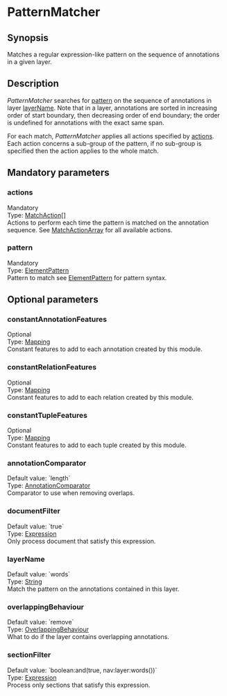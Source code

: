 <h1 class="module">PatternMatcher</h1>

## Synopsis

Matches a regular expression-like pattern on the sequence of annotations in a given layer.

## Description

*PatternMatcher* searches for <a href="#pattern" class="param">pattern</a> on the sequence of annotations in layer <a href="#layerName" class="param">layerName</a>. Note that in a layer, annotations are sorted in increasing order of start boundary, then decreasing order of end boundary; the order is undefined for annotations with the exact same span.

For each match, *PatternMatcher* applies all actions specified by <a href="#actions" class="param">actions</a>. Each action concerns a sub-group of the pattern, if no sub-group is specified then the action applies to the whole match.

## Mandatory parameters

<h3 name="actions" class="param">actions</h3>

<div class="param-level param-level-mandatory">Mandatory
</div>
<div class="param-type">Type: <a href="../converter/fr.inra.maiage.bibliome.alvisnlp.bibliomefactory.modules.pattern.action.MatchAction%5B%5D" class="converter">MatchAction[]</a>
</div>
Actions to perform each time the pattern is matched on the annotation sequence. See <a href="../converter/MatchActionArray" class="converter">MatchActionArray</a> for all available actions.

<h3 name="pattern" class="param">pattern</h3>

<div class="param-level param-level-mandatory">Mandatory
</div>
<div class="param-type">Type: <a href="../converter/fr.inra.maiage.bibliome.alvisnlp.bibliomefactory.modules.pattern.ElementPattern" class="converter">ElementPattern</a>
</div>
Pattern to match see <a href="../converter/ElementPattern" class="converter">ElementPattern</a> for pattern syntax.

## Optional parameters

<h3 name="constantAnnotationFeatures" class="param">constantAnnotationFeatures</h3>

<div class="param-level param-level-optional">Optional
</div>
<div class="param-type">Type: <a href="../converter/fr.inra.maiage.bibliome.alvisnlp.core.module.types.Mapping" class="converter">Mapping</a>
</div>
Constant features to add to each annotation created by this module.

<h3 name="constantRelationFeatures" class="param">constantRelationFeatures</h3>

<div class="param-level param-level-optional">Optional
</div>
<div class="param-type">Type: <a href="../converter/fr.inra.maiage.bibliome.alvisnlp.core.module.types.Mapping" class="converter">Mapping</a>
</div>
Constant features to add to each relation created by this module.

<h3 name="constantTupleFeatures" class="param">constantTupleFeatures</h3>

<div class="param-level param-level-optional">Optional
</div>
<div class="param-type">Type: <a href="../converter/fr.inra.maiage.bibliome.alvisnlp.core.module.types.Mapping" class="converter">Mapping</a>
</div>
Constant features to add to each tuple created by this module.

<h3 name="annotationComparator" class="param">annotationComparator</h3>

<div class="param-level param-level-default-value">Default value: `length`
</div>
<div class="param-type">Type: <a href="../converter/fr.inra.maiage.bibliome.alvisnlp.core.corpus.AnnotationComparator" class="converter">AnnotationComparator</a>
</div>
Comparator to use when removing overlaps.

<h3 name="documentFilter" class="param">documentFilter</h3>

<div class="param-level param-level-default-value">Default value: `true`
</div>
<div class="param-type">Type: <a href="../converter/fr.inra.maiage.bibliome.alvisnlp.core.corpus.expressions.Expression" class="converter">Expression</a>
</div>
Only process document that satisfy this expression.

<h3 name="layerName" class="param">layerName</h3>

<div class="param-level param-level-default-value">Default value: `words`
</div>
<div class="param-type">Type: <a href="../converter/java.lang.String" class="converter">String</a>
</div>
Match the pattern on the annotations contained in this layer.

<h3 name="overlappingBehaviour" class="param">overlappingBehaviour</h3>

<div class="param-level param-level-default-value">Default value: `remove`
</div>
<div class="param-type">Type: <a href="../converter/fr.inra.maiage.bibliome.alvisnlp.bibliomefactory.modules.pattern.OverlappingBehaviour" class="converter">OverlappingBehaviour</a>
</div>
What to do if the layer contains overlapping annotations.

<h3 name="sectionFilter" class="param">sectionFilter</h3>

<div class="param-level param-level-default-value">Default value: `boolean:and(true, nav:layer:words())`
</div>
<div class="param-type">Type: <a href="../converter/fr.inra.maiage.bibliome.alvisnlp.core.corpus.expressions.Expression" class="converter">Expression</a>
</div>
Process only sections that satisfy this expression.

